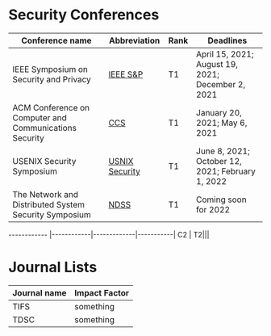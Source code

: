 # Security Conferences
Conference name |Abbreviation| Rank| Deadlines
------------ |------------|-------------|-----------|
IEEE Symposium on Security and Privacy | [IEEE S&P](https://www.ieee-security.org/TC/SP2022/cfpapers.html)| T1|April 15, 2021; August 19, 2021; December 2, 2021|
ACM Conference on Computer and Communications Security| [CCS](https://www.sigsac.org/ccs/CCS2021/call-for-papers.html) | T1 |January 20, 2021; May 6, 2021|
USENIX Security Symposium | [USNIX Security](https://www.usenix.org/conference/usenixsecurity22/call-for-papers)|T1| June 8, 2021; October 12, 2021; February 1, 2022|
The Network and Distributed System Security Symposium |[NDSS](https://www.ndss-symposium.org/)|T1| Coming soon for 2022|


------------ |------------|-------------|-----------|
C2 | T2|||


# Journal Lists

Journal name | Impact Factor
-------------|--------------
TIFS|something
TDSC|something

